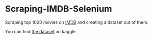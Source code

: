 # Scraping-IMDB-Selenium
Scraping top 1000 movies on [IMDB](https://www.imdb.com/) and creating a dataset out of them. 

You can find [the dataset](https://www.kaggle.com/omarhanyy/imdb-top-1000) on kaggle.
